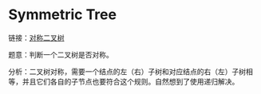 # Symmetric Tree

链接：[对称二叉树](https://leetcode-cn.com/problems/symmetric-tree/description/)

题意：判断一个二叉树是否对称。

分析：二叉树对称，需要一个结点的左（右）子树和对应结点的右（左）子树相等，并且它们各自的子节点也要符合这个规则。自然想到了使用递归解决。